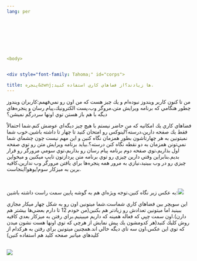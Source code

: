 ```yaml
---
lang: per
  



  
  


<body>


<div style="font-family: Tahoma;" id="corps">

title: پنجره&zwnj;ها زيادند؟از فضاهاي كاري استفاده كنيد.
---
```


من تا كنون كاربر ويندوز نبوده&zwnj;ام و يك چيز هست كه من اون رو
نمي&zwnj;فهمم:كاربران ويندوز چطور هنگامي كه برنامه ويرايش متن،مروگر
وب،پست الكترونيك،پيام رسان و پنجره&zwnj;هاي ديگه با هم باز هستن توي
اونها سردرگم نميشن؟<br />

فضاهاي كاري يك امكانيه كه من حاضر نيستم با هيچ چيز ديگه&zwnj;اي عوضش
كنم.شما احتمالاً فقط يك صفحه دارين،درسته؟لينوكس رو امتحان كنيد تا چهار
تا داشته باشين.خوب شما نميتونين به هر چهارتاشون بطور همزمان نگاه كنين و
اين مهم نيست چون چشماي شما نمي&zwnj;تونن همزمان به دو نقطه نگاه كنن
درسته؟.بيايد برنامه ويرايش متن رو توي صفحه اول بذاريم،توي صفحه دوم
برنامه پيام رسان رو بذاريم،توي سومي مرورگر رو قرار بديم.بنابراين وقتي
دارين چيزي رو توي برنامه متن پردازتون تايپ ميكنين و ميخواين چيزي رو در
وب ببينيد،نيازي به مرور همه پنجره&zwnj;ها براي يافتن مرورگر وب
ندارين،كافيه برين به ميزكار سوم!يوهو!اينجاست.<br />

<br />

به عكس زير نگاه كنين،توجه ويژه&zwnj;اي هم به گوشه پايين سمت راست داشته باشين:<img src="Images/workspaces.png" border="0">

اين سويچر بين فضاهاي كاري شماست.شما ميتونين اون رو به شكل چهار ميكار
مجازي ببينيد اما ميتونين تعدادش رو زيادتر هم بكنين(من خودم 12 تا دارم
بعضي&zwnj;ها بيشتر هم دارن).اون سمت چپي كه فعاله همينه كه داريم
ميبينيم.براي رفتن به ميزكار بعدي كافيه روش كليك كنيد(هر كدومشون يك پيش
نمايش از هرچي كه توي اونها هست نشون ميدن كه توي اين عكس،اون سه تاي ديگه
خالي اند.همچنين ميتونين براي رفتن به هركدام از كليدهاي ميانبر صفحه كليد
هم استفاده كنين)

<br />

<img src="Images/workspaces_full.png" border="0"/>












